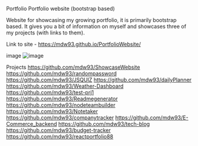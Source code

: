 Portfolio
Portfolio website (bootstrap based)

Website for showcasing my growing portfolio, it is primarily bootstrap based. It gives you a bit of information on myself and showcases three of my projects (with links to them).

Link to site - https://mdw93.github.io/PortfolioWebsite/

image
![image](https://user-images.githubusercontent.com/81928988/135910678-28057336-ffaa-42f8-80eb-dcd42ba4c9a1.png)

Projects
https://github.com/mdw93/ShowcaseWebsite
https://github.com/mdw93/randompassword
https://github.com/mdw93/JSQUIZ
https://github.com/mdw93/dailyPlanner
https://github.com/mdw93/Weather-Dashboard
https://github.com/mdw93/test-prj1
https://github.com/mdw93/Readmegenerator
https://github.com/mdw93/nodeteambuilder
https://github.com/mdw93/Notetaker
https://github.com/mdw93/companytracker
https://github.com/mdw93/E-Commerce_backend
https://github.com/mdw93/tech-blog
https://github.com/mdw93/budget-tracker
https://github.com/mdw93/reactportfolio88